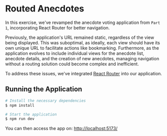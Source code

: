 # Routed Anecdotes

In this exercise, we've revamped the anecdote voting application from `Part 1`, incorporating React Router for better navigation.

Previously, the application's URL remained static, regardless of the view being displayed. This was suboptimal, as ideally, each view should have its own unique URL to facilitate actions like bookmarking. Furthermore, as the application evolves to include individual views for the anecdote list, anecdote details, and the creation of new anecdotes, managing navigation without a routing solution could become complex and inefficient.

To address these issues, we've integrated [React Router](https://reactrouter.com/en/main) into our application.

## Running the Application

```bash
# Install the necessary dependencies
$ npm install

# Start the application
$ npm run dev
```

You can then access the app on: [http://localhost:5173/](http://localhost:5173/)

